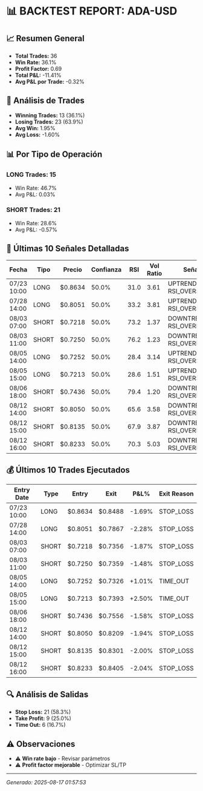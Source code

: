 
# 📊 BACKTEST REPORT: ADA-USD

## 📈 Resumen General
- **Total Trades:** 36
- **Win Rate:** 36.1%
- **Profit Factor:** 0.69
- **Total P&L:** -11.41%
- **Avg P&L por Trade:** -0.32%

## 🎯 Análisis de Trades
- **Winning Trades:** 13 (36.1%)
- **Losing Trades:** 23 (63.9%)
- **Avg Win:** 1.95%
- **Avg Loss:** -1.60%

## 📊 Por Tipo de Operación
### LONG Trades: 15
- Win Rate: 46.7%
- Avg P&L: 0.03%

### SHORT Trades: 21
- Win Rate: 28.6%
- Avg P&L: -0.57%

## 📝 Últimas 10 Señales Detalladas

| Fecha | Tipo | Precio | Confianza | RSI | Vol Ratio | Señales |
|-------|------|--------|-----------|-----|-----------|---------|
| 07/23 10:00 | LONG | $0.8634 | 50.0% | 31.0 | 3.61 | UPTREND, RSI_OVERSOLD |
| 07/28 14:00 | LONG | $0.8051 | 50.0% | 33.2 | 3.81 | UPTREND, RSI_OVERSOLD |
| 08/03 07:00 | SHORT | $0.7218 | 50.0% | 73.2 | 1.37 | DOWNTREND, RSI_OVERBOUGHT |
| 08/03 11:00 | SHORT | $0.7250 | 50.0% | 76.2 | 1.23 | DOWNTREND, RSI_OVERBOUGHT |
| 08/05 14:00 | LONG | $0.7252 | 50.0% | 28.4 | 3.14 | UPTREND, RSI_OVERSOLD |
| 08/05 15:00 | LONG | $0.7213 | 50.0% | 28.6 | 1.51 | UPTREND, RSI_OVERSOLD |
| 08/06 18:00 | SHORT | $0.7436 | 50.0% | 79.4 | 1.20 | DOWNTREND, RSI_OVERBOUGHT |
| 08/12 14:00 | SHORT | $0.8050 | 50.0% | 65.6 | 3.58 | DOWNTREND, RSI_OVERBOUGHT |
| 08/12 15:00 | SHORT | $0.8135 | 50.0% | 67.9 | 3.87 | DOWNTREND, RSI_OVERBOUGHT |
| 08/12 16:00 | SHORT | $0.8233 | 50.0% | 70.3 | 5.03 | DOWNTREND, RSI_OVERBOUGHT |


## 💰 Últimos 10 Trades Ejecutados

| Entry Date | Type | Entry | Exit | P&L% | Exit Reason |
|------------|------|-------|------|------|-------------|
| 07/23 10:00 | LONG | $0.8634 | $0.8488 | -1.69% | STOP_LOSS |
| 07/28 14:00 | LONG | $0.8051 | $0.7867 | -2.28% | STOP_LOSS |
| 08/03 07:00 | SHORT | $0.7218 | $0.7356 | -1.87% | STOP_LOSS |
| 08/03 11:00 | SHORT | $0.7250 | $0.7359 | -1.48% | STOP_LOSS |
| 08/05 14:00 | LONG | $0.7252 | $0.7326 | +1.01% | TIME_OUT |
| 08/05 15:00 | LONG | $0.7213 | $0.7393 | +2.50% | TIME_OUT |
| 08/06 18:00 | SHORT | $0.7436 | $0.7556 | -1.58% | STOP_LOSS |
| 08/12 14:00 | SHORT | $0.8050 | $0.8209 | -1.94% | STOP_LOSS |
| 08/12 15:00 | SHORT | $0.8135 | $0.8301 | -2.00% | STOP_LOSS |
| 08/12 16:00 | SHORT | $0.8233 | $0.8405 | -2.04% | STOP_LOSS |


## 🔍 Análisis de Salidas
- **Stop Loss:** 21 (58.3%)
- **Take Profit:** 9 (25.0%)
- **Time Out:** 6 (16.7%)

## ⚠️ Observaciones
- ⚠️ **Win rate bajo** - Revisar parámetros
- ⚠️ **Profit factor mejorable** - Optimizar SL/TP

---
*Generado: 2025-08-17 01:57:53*
